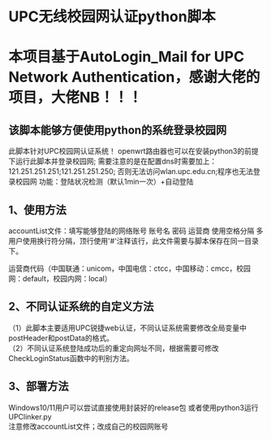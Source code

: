 # UPC无线校园网认证python脚本
# 本项目基于AutoLogin_Mail for UPC Network Authentication，感谢大佬的项目，大佬NB！！！
## 该脚本能够方便使用python的系统登录校园网
此脚本针对UPC校园网认证系统！
openwrt路由器也可以在安装python3的前提下运行此脚本并登录校园网;
需要注意的是在配置dns时需要加上：121.251.251.251;121.251.251.250;
否则无法访问wlan.upc.edu.cn;程序也无法登录校园网
功能：登陆状况检测（默认1min一次）+自动登陆
## 1、使用方法   
accountList文件：填写能够登陆的网络账号 账号名 密码 运营商 使用空格分隔 多用户使用换行符分隔，顶行使用'#'注释该行，此文件需要与脚本保存在同一目录下。

运营商代码（中国联通：unicom，中国电信：ctcc，中国移动：cmcc，校园网：default，校园内网：local）  
        
## 2、不同认证系统的自定义方法
（1）此脚本主要适用UPC锐捷web认证，不同认证系统需要修改全局变量中postHeader和postData的格式。  
（2）不同认证系统登陆成功后的重定向网址不同，根据需要可修改CheckLoginStatus函数中的判别方法。   
## 3、部署方法
 Windows10/11用户可以尝试直接使用封装好的release包
或者使用python3运行UPClinker.py  
注意修改accountList文件；改成自己的校园网账号


